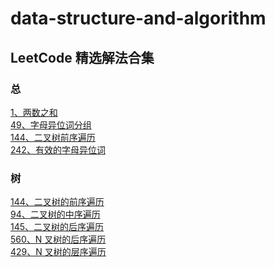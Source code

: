 # data-structure-and-algorithm

## LeetCode 精选解法合集

### 总

[1、两数之和](./leet-code/1、两数之和.md)<br/>
[49、字母异位词分组](./leet-code/49、字母异位词分组.md)<br/>
[144、二叉树前序遍历](./leet-code/144、二叉树前序遍历.md)<br/>
[242、有效的字母异位词](./leet-code/242、有效的字母异位词.md)<br/>

### 树

[144、二叉树的前序遍历](./leet-code/144、二叉树前序遍历.md)<br/>
[94、二叉树的中序遍历](./leet-code/94、二叉树的中序遍历.md)<br/>
[145、二叉树的后序遍历](./leet-code/145、二叉树的后序遍历.md)<br/>
[560、N 叉树的后序遍历](./leet-code/560、N叉树的后序遍历.md)<br/>
[429、N 叉树的层序遍历](./leet-code/429、N叉树的层序遍历.md)<br/>

